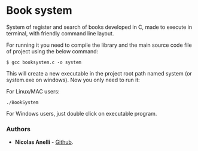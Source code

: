 # Book system

System of register and search of books developed in C, made to execute in terminal, with friendly command line layout.

For running it you need to compile the library and the main source code file of project using the below command:
```
$ gcc booksystem.c -o system
```

This will create a new executable in the project root path named system (or system.exe on windows). Now you only need to run it:

For Linux/MAC users:

```
./BookSystem 
```

For Windows users, just double click on executable program.

### Authors
* **Nicolas Anelli** - [Github](https://github.com/NicolasAnelli).
